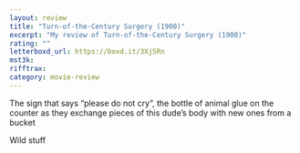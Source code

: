 ```yaml
---
layout: review
title: "Turn-of-the-Century Surgery (1900)"
excerpt: "My review of Turn-of-the-Century Surgery (1900)"
rating: ""
letterboxd_url: https://boxd.it/3Xj5Rn
mst3k:
rifftrax:
category: movie-review
---
```


The sign that says “please do not cry”, the bottle of animal glue on the counter as they exchange pieces of this dude’s body with new ones from a bucket

Wild stuff
